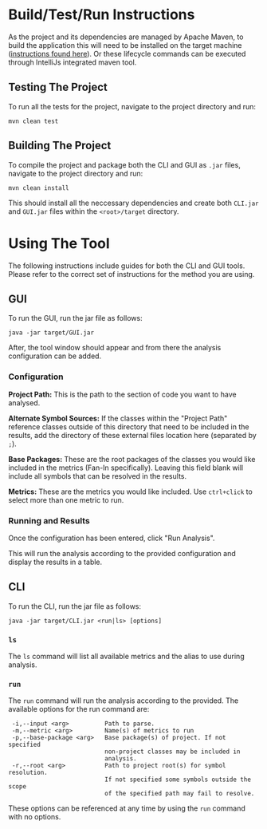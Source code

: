 # Build/Test/Run Instructions

As the project and its dependencies are managed by Apache Maven, to build the application this will need to be installed on the target machine ([instructions found here](https://www.baeldung.com/install-maven-on-windows-linux-mac)). Or these lifecycle commands can be executed through IntelliJs integrated maven tool.

## Testing The Project

To run all the tests for the project, navigate to the project directory and run:
```
mvn clean test
```

## Building The Project

To compile the project and package both the CLI and GUI as `.jar` files, navigate to the project directory and run:
```
mvn clean install
```

This should install all the neccessary dependencies and create both `CLI.jar` and `GUI.jar` files within the `<root>/target` directory.

# Using The Tool

The following instructions include guides for both the CLI and GUI tools. Please refer to the correct set of instructions for the method you are using.

## GUI

To run the GUI, run the jar file as follows:
```
java -jar target/GUI.jar
```
After, the tool window should appear and from there the analysis configuration can be added.

### Configuration
**Project Path:** This is the path to the section of code you want to have analysed.

**Alternate Symbol Sources:** If the classes within the "Project Path" reference classes outside of this directory that need to be included in the results, add the directory of these external files location here (separated by `;`).

**Base Packages:** These are the root packages of the classes you would like included in the metrics (Fan-In specifically). Leaving this field blank will include all symbols that can be resolved in the results.

**Metrics:** These are the metrics you would like included. Use `ctrl+click` to select more than one metric to run.

### Running and Results
Once the configuration has been entered, click "Run Analysis".

This will run the analysis according to the provided configuration and display the results in a table.

## CLI

To run the CLI, run the jar file as follows:
```
java -jar target/CLI.jar <run|ls> [options]
```

### `ls`
The `ls` command will list all available metrics and the alias to use during analysis.

### `run`
The `run` command will run the analysis according to the provided. The available options for the run command are:

```
 -i,--input <arg>          Path to parse.
 -m,--metric <arg>         Name(s) of metrics to run
 -p,--base-package <arg>   Base package(s) of project. If not specified
                           non-project classes may be included in
                           analysis.
 -r,--root <arg>           Path to project root(s) for symbol resolution.
                           If not specified some symbols outside the scope
                           of the specified path may fail to resolve.

```

These options can be referenced at any time by using the `run` command with no options.